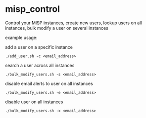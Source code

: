 # misp_control
Control your MISP instances, create new users, lookup users on all instances, bulk modify a user on several instances


example usage: 

add a user on a specific instance
```
./add_user.sh -c <email_address>
```

search a user across all instances
```
./bulk_modify_users.sh -s <email_address>
```

disable email alerts to user on all instances
```
./bulk_modify_users.sh -e <email_address> 
```

disable user on all instances
```
./bulk_modify_users.sh -x <email_address>
```
